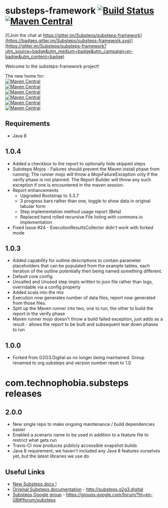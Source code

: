 substeps-framework [![Build Status](https://travis-ci.org/Substeps/substeps-framework.svg)](https://travis-ci.org/Substeps/substeps-framework)&nbsp;[![Maven Central](https://img.shields.io/maven-central/v/org.substeps/substeps-core.png?label=substeps)](http://search.maven.org/#search%7Cga%7C1%7Cg%3Aorg.substeps)
===================

[![Join the chat at https://gitter.im/Substeps/substeps-framework](https://badges.gitter.im/Substeps/substeps-framework.svg)](https://gitter.im/Substeps/substeps-framework?utm_source=badge&utm_medium=badge&utm_campaign=pr-badge&utm_content=badge)

Welcome to the substeps-framework project!

The new home for:  
[![Maven Central](https://img.shields.io/maven-central/v/org.substeps/substeps-core-api.png?label=substeps-api)](https://maven-badges.herokuapp.com/maven-central/org.substeps/substeps-core-api)  
 [![Maven Central](https://img.shields.io/maven-central/v/org.substeps/substeps-core.png?label=substeps-core)](https://maven-badges.herokuapp.com/maven-central/org.substeps/substeps-core)  
 [![Maven Central](https://img.shields.io/maven-central/v/org.substeps/substeps-maven-plugin.png?label=substeps-maven-plugin)](https://maven-badges.herokuapp.com/maven-central/org.substeps/substeps-maven-plugin)  
 [![Maven Central](https://img.shields.io/maven-central/v/org.substeps/substeps-junit-runner.png?label=substeps-junit-runner)](https://maven-badges.herokuapp.com/maven-central/org.substeps/substeps-junit-runner)  
 [![Maven Central](https://img.shields.io/maven-central/v/org.substeps/substeps-ant-runner.png?label=substeps-ant-runner)](https://maven-badges.herokuapp.com/maven-central/org.substeps/substeps-ant-runner)  
 [![Maven Central](https://img.shields.io/maven-central/v/org.substeps/substeps-glossary-builder.png?label=substeps-glossary)](https://maven-badges.herokuapp.com/maven-central/org.substeps/substeps-glossary-builder)

Requirements
------------
 * Java 8

1.0.4
-----
* Added a checkbox to the report to optionally hide skipped steps
* Substeps Mojos - Failures should prevent the Maven install phase from running; The runner mojo will throw a MojoFailureException only if the verify phase is not planned.  The Report Builder will throw any such exception if one is encountered in the maven session.
* Report enhancements
  * Upgraded Bootstrap to 3.3.7
  * 3 progress bars rather than one, toggle to show data in original tabular form
  * Step implementation method usage report (Beta)
  * Replaced hand rolled recursive File listing with commons.io implementation
* Fixed Issue #24 - ExecutionResultsCollector didn't work with forked mode

1.0.3
-----
* Added capability for outline descriptions to contain parameter placeholders that can be populated from the example tables, each iteration of the outline potentially then being named something different.
* Default core config
* Uncalled and Unused step impls written to json file rather than logs, overridable via a config property
* Added scala into the mix
* Execution now generates number of data files, report now generated from those files.
* Split up the Maven runner into two, one to run, the other to build the report in the verify phase
* Maven runner mojo doesn't throw a build failed exception, just adds as a result - allows the report to be built and subsequent tear down phases to run


1.0.0
-----
* Forked from G2G3.Digital as no longer being maintained.  Group renamed to org.substeps and version number reset to 1.0



com.technophobia.substeps releases
==================================

2.0.0
-----
 * New single repo to make ongoing maintenance / build dependencies easier
 * Enabled a scenario name to be used in addition to a feature file to restrict what gets run
 * Travis-CI now produces publicly accessible snapshot builds
 * Java 8 requirement, we haven't included any Java 8 features ourselves yet, but the latest libraries we use do

Useful Links
------------
 * [New Substeps docs !](http://substeps.github.io/)
 * [Original Substeps documentation](http://substeps.g2g3.digital) - http://substeps.g2g3.digital
 * [Substeps Google group](https://groups.google.com/forum/?hl=en-GB#!forum/substeps) - https://groups.google.com/forum/?hl=en-GB#!forum/substeps
 

